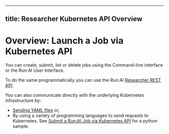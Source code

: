 
---
title: Researcher Kubernetes API Overview
---
# Overview: Launch a Job via Kubernetes API

You can create, submit, list or delete jobs using the Command-line interface or the Run:AI User Interface. 

To do the same programmatically you can use the Run:AI [Researcher REST API](../researcher-rest-api/overview.md). 

You can also communicate directly with the underlying Kubernetes infrastructure by:
* [Sending YAML files](../k8s-api/launch-job-via-yaml.md) or,
* By using a variety of programming languages to send requests to Kubernetes. See [Submit a Run:AI Job via Kubernetes API](../k8s-api/launch-job-via-kubernetes-api.md) for a python sample.

